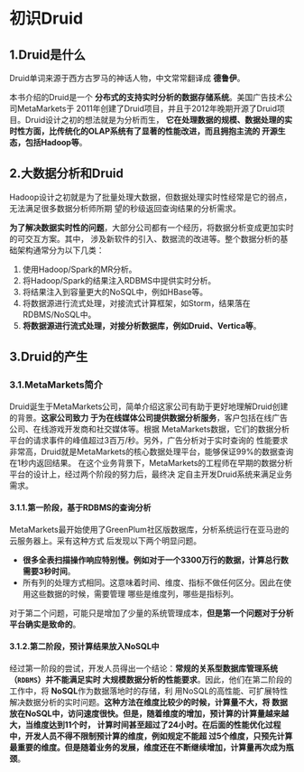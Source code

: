 初识Druid
================================================================================
## 1.Druid是什么
Druid单词来源于西方古罗马的神话人物，中文常常翻译成 **德鲁伊**。

本书介绍的Druid是一个 **分布式的支持实时分析的数据存储系统**。美国广告技术公司MetaMarkets于
2011年创建了Druid项目，并且于2012年晚期开源了Druid项目。Druid设计之初的想法就是为分析而生，
**它在处理数据的规模、数据处理的实时性方面，比传统化的OLAP系统有了显著的性能改进，而且拥抱主流的
开源生态，包括Hadoop等**。

## 2.大数据分析和Druid
Hadoop设计之初就是为了批量处理大数据，但数据处理实时性经常是它的弱点，无法满足很多数据分析师所期
望的秒级返回查询结果的分析需求。

**为了解决数据实时性的问题**，大部分公司都有一个经历，将数据分析变成更加实时的可交互方案。其中，
涉及新软件的引入、数据流的改进等。整个数据分析的基础架构通常分为以下几类：
1. 使用Hadoop/Spark的MR分析。
2. 将Hadoop/Spark的结果注入RDBMS中提供实时分析。
3. 将结果注入到容量更大的NoSQL中，例如HBase等。
4. 将数据源进行流式处理，对接流式计算框架，如Storm，结果落在RDBMS/NoSQL中。
5. **将数据源进行流式处理，对接分析数据库，例如Druid、Vertica等**。

## 3.Druid的产生

### 3.1.MetaMarkets简介
Druid诞生于MetaMarkets公司，简单介绍这家公司有助于更好地理解Druid创建的背景。**这家公司致力
于为在线媒体公司提供数据分析服务**，客户包括在线广告公司、在线游戏开发商和社交媒体等。根据
MetaMarkets数据，它们的数据分析平台的请求事件的峰值超过3百万/秒。另外，广告分析对于实时查询的
性能要求非常高，Druid就是MetaMarkets的核心数据处理平台，能够保证99%的数据查询在1秒内返回结果。
在这个业务背景下，MetaMarkets的工程师在早期的数据分析平台的设计上，经过两个阶段的努力后，最终决
定自主开发Druid系统来满足业务需求。

#### 3.1.1.第一阶段，基于RDBMS的查询分析 
MetaMarkets最开始使用了GreenPlum社区版数据库，分析系统运行在亚马逊的云服务器上。采有这种方式
后发现以下两个明显问题。
+ **很多全表扫描操作响应特别慢。例如对于一个3300万行的数据，计算总行数需要3秒时间**。
+ 所有列的处理方式相同。这意味着时间、维度、指标不做任何区分。因此在使用这些数据的时候，需要管理
哪些是维度列，哪些是指标列。

对于第二个问题，可能只是增加了少量的系统管理成本，**但是第一个问题对于分析平台确实是致命的**。

#### 3.1.2.第二阶段，预计算结果放入NoSQL中
经过第一阶段的尝试，开发人员得出一个结论：**常规的关系型数据库管理系统（`RDBMS`）并不能满足实时
大规模数据分析的性能要求**。因此，他们在第二阶段的工作中，将 **NoSQL**作为数据落地时的存储，利
用NoSQL的高性能、可扩展特性解决数据分析的实时问题。**这种方法在维度比较少的时候，计算量不大，将
数据放在NoSQL中，访问速度很快。但是，随着维度的增加，预计算的计算量越来越大，当维度达到11个时，
计算时间甚至超过了24小时。在后面的性能优化过程中，开发人员不得不限制预计算的维度，例如规定不能超
过5个维度，只预先计算最重要的维度。但是随着业务的发展，维度还在不断继续增加，计算量再次成为瓶颈**。




